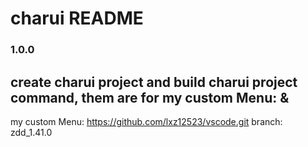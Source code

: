 # charui README
### 1.0.0
## create charui project and build charui project command, them are for my custom Menu: <create project> & <build project> 
my custom Menu:
        https://github.com/lxz12523/vscode.git branch: zdd_1.41.0